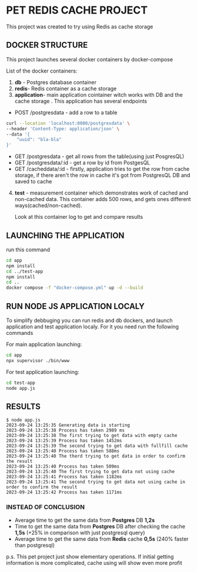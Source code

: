 
# PET REDIS CACHE PROJECT
This project was created to try using Redis as cache storage

## DOCKER STRUCTURE
This project launches several docker containers by docker-compose

List of the docker containers:
1. **db** - Postgres database container
2. **redis**- Redis container as a cache storage
3. **application**- main application cointainer witch works with DB and the cache storage . This application has several endpoints
  * POST /postgresdata - add a row to a table
```bash
curl --location 'localhost:8080/postgresdata' \
--header 'Content-Type: application/json' \
--data '{
    "uuid": "bla-bla"
}'
```
  * GET /postgresdata - get all rows from the table(using just PosgresQL)
  * GET /postgresdata/:id - get a row by id from PostgesQL
  * GET /cacheddata/:id - firstly, application tries to get the row from cache storage, if there aren't the row in cache it's got from PostgresQL DB and saved to cache
4. **test** - measurement container which demonstrates work of cached and non-cached data. This container adds 500 rows, and gets ones different ways(cached/non-cached).
   
   Look at this container log to get and compare results

## LAUNCHING THE APPLICATION

run this command
```bash
cd app
npm install
cd ../test-app
npm install
cd ..
docker compose -f "docker-compose.yml" up -d --build
```

## RUN NODE JS APPLICATION LOCALY 
To simplify debbuging you can run redis and db dockers, and launch application and test application localy. For it you need run the following commands

For main application launching:
```bash
cd app
npx supervisor ./bin/www
```

For test application launching:
```bash
cd test-app
node app.js
```

## RESULTS

```
$ node app.js
2023-09-24 13:25:35 Generating data is starting
2023-09-24 13:25:38 Process has taken 2989 ms
2023-09-24 13:25:38 The first trying to get data with empty cache
2023-09-24 13:25:39 Process has taken 1452ms
2023-09-24 13:25:39 The second trying to get data with fullfill cache
2023-09-24 13:25:40 Process has taken 588ms
2023-09-24 13:25:40 The therd trying to get data in order to confirm the result
2023-09-24 13:25:40 Process has taken 509ms
2023-09-24 13:25:40 The first trying to get data not using cache
2023-09-24 13:25:41 Process has taken 1182ms
2023-09-24 13:25:41 The second trying to get data not using cache in order to confirm the result
2023-09-24 13:25:42 Process has taken 1171ms
```
### INSTEAD OF CONCLUSION
  * Average time to get the same data from **Postgres** DB **1,2s**
  * Time to get the same data from **Postgres** DB after checking the cache **1,5s** (+25% in comparison with just postgresql query)
  * Average time to get the same data from **Redis** cache **0,5s** (240% faster than postgresql)

p.s. This pet project just show elementary operations. If initial getting information is more complicated, cache using will show even more profit




